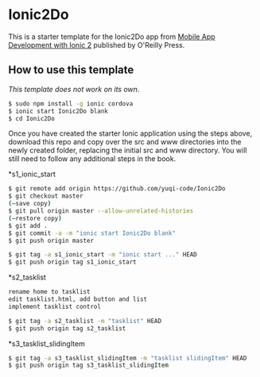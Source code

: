 # Ionic2Do
This is a starter template for the Ionic2Do app from [Mobile App Development with Ionic 2](http://www.ionic2book.com/) published by O'Reilly Press.

## How to use this template

*This template does not work on its own*.

```bash
$ sudo npm install -g ionic cordova
$ ionic start Ionic2Do blank
$ cd Ionic2Do
```

Once you have created the starter Ionic application using the steps above, download this repo and copy over the src and www directories into the newly created folder, replacing the initial src and www directory. You will still need to follow any additional steps in the book.

*s1_ionic_start

```bash
$ git remote add origin https://github.com/yuqi-code/Ionic2Do
$ git checkout master
(—save copy)
$ git pull origin master --allow-unrelated-histories
(—restore copy)
$ git add .
$ git commit -a -m "ionic start Ionic2Do blank"
$ git push origin master

$ git tag -a s1_ionic_start -m "ionic start ..." HEAD
$ git push origin tag s1_ionic_start
```

*s2_tasklist

```bash
rename home to tasklist
edit tasklist.html, add button and list
implement tasklist control

$ git tag -a s2_tasklist -m "tasklist" HEAD
$ git push origin tag s2_tasklist
```

*s3_tasklist_slidingItem

```bash
$ git tag -a s3_tasklist_slidingItem -m "tasklist slidingItem" HEAD
$ git push origin tag s3_tasklist_slidingItem
```
